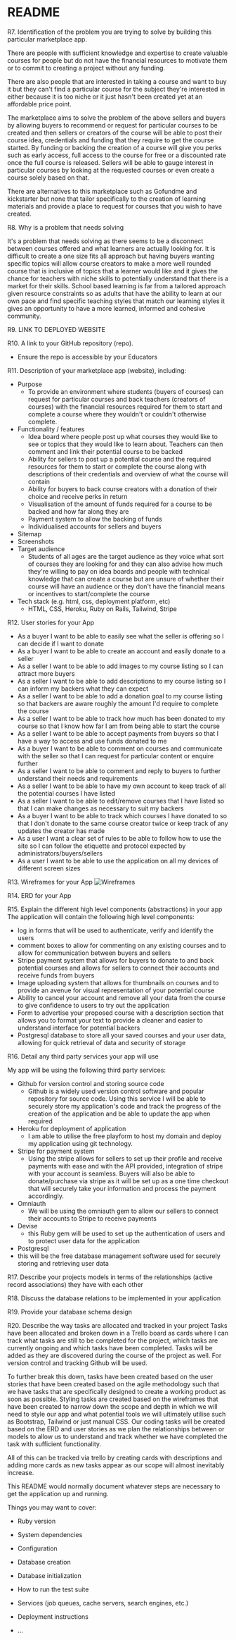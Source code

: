 # README

R7. Identification of the problem you are trying to solve by building this particular marketplace app.

There are people with sufficient knowledge and expertise to create valuable courses for people but do not have the financial resources to motivate them or to commit to creating a project without any funding. 

There are also people that are interested in taking a course and want to buy it but they can't find a particular course for the subject they're interested in either because it is too niche or it just hasn't been created yet at an affordable price point.

The marketplace aims to solve the problem of the above sellers and buyers by allowing buyers to recommend or request for particular courses to be created and then sellers or creators of the course will be able to post their course idea, credentials and funding that they require to get the course started. By funding or backing the creation of a course will give you perks such as early access, full access to the course for free or a discounted rate once the full course is released. Sellers will be able to gauge interest in particular courses by looking at the requested courses or even create a course solely based on that.

There are alternatives to this marketplace such as Gofundme and kickstarter but none that tailor specifically to the creation of learning materials and provide a place to request for courses that you wish to have created. 

R8. Why is a problem that needs solving

It's a problem that needs solving as there seems to be a disconnect between courses offered and what learners are actually looking for. It is difficult to create a one size fits all approach but having buyers wanting specific topics will allow course creators to make a more well rounded course that is inclusive of topics that a learner would like and it gives the chance for teachers with niche skills to potentially understand that there is a market for their skills. School based learning is far from a tailored approach given resource constraints so as adults that have the ability to learn at our own pace and find specific teaching styles that match our learning styles it gives an opportunity to have a more learned, informed and cohesive community.

R9. LINK TO DEPLOYED WEBSITE

R10. A link to your GitHub repository (repo).
- Ensure the repo is accessible by your Educators

R11. Description of your marketplace app (website), including:
- Purpose
    - To provide an environment where students (buyers of courses) can request for particular courses and back teachers (creators of courses) with the financial resources required for them to start and complete a course where they wouldn't or couldn't otherwise complete.
- Functionality / features
    - Idea board where people post up what courses they would like to see or topics that they would like to learn about. Teachers can then comment and link their potential course to be backed 
    - Ability for sellers to post up a potential course and the required resources for them to start or complete the course along with descriptions of their credentials and overview of what the course will contain
    - Ability for buyers to back course creators with a donation of their choice and receive perks in return
    - Visualisation of the amount of funds required for a course to be backed and how far along they are 
    - Payment system to allow the backing of funds 
    - Individualised accounts for sellers and buyers
- Sitemap
- Screenshots
- Target audience
    - Students of all ages are the target audience as they voice what sort of courses they are looking for and they can also advise how much they're willing to pay on idea boards and people with technical knowledge that can create a course but are unsure of whether their course will have an audience or they don't have the financial means or incentives to start/complete the course
- Tech stack (e.g. html, css, deployment platform, etc)
    - HTML, CSS, Heroku, Ruby on Rails, Tailwind, Stripe

R12. User stories for your App

- As a buyer I want to be able to easily see what the seller is offering so I can decide if I want to donate
- As a buyer I want to be able to create an account and easily donate to a seller
- As a seller I want to be able to add images to my course listing so I can attract more buyers
- As a seller I want to be able to add descriptions to my course listing so I can inform my backers what they can expect
- As a seller I want to be able to add a donation goal to my course listing so that backers are aware roughly the amount I'd require to complete the course
- As a seller I want to be able to track how much has been donated to my course so that I know how far I am from being able to start the course
- As a seller I want to be able to accept payments from buyers so that I have a way to access and use funds donated to me 
- As a buyer I want to be able to comment on courses and communicate with the seller so that I can request for particular content or enquire further
- As a seller I want to be able to comment and reply to buyers to further understand their needs and requirements
- As a seller I want to be able to have my own account to keep track of all the potential courses I have listed 
- As a seller I want to be able to edit/remove courses that I have listed so that I can make changes as necessary to suit my backers
- As a buyer I want to be able to track which courses I have donated to so that I don't donate to the same course creator twice or keep track of any updates the creator has made
- As a user I want a clear set of rules to be able to follow how to use the site so I can follow the etiquette and protocol expected by administrators/buyers/sellers
- As a user I want to be able to use the application on all my devices of different screen sizes

R13. Wireframes for your App
![Wireframes]()

R14. ERD for your App

R15. Explain the different high level components (abstractions) in your app
The application will contain the following high level components:
- log in forms that will be used to authenticate, verify and identify the users
- comment boxes to allow for commenting on any existing courses and to allow for communication between buyers and sellers
- Stripe payment system that allows for buyers to donate to and back potential courses and allows for sellers to connect their accounts and receive funds from buyers
- Image uploading system that allows for thumbnails on courses and to provide an avenue for visual representation of your potential course
- Ability to cancel your account and remove all your data from the course to give confidence to users to try out the application
- Form to advertise your proposed course with a description section that allows you to format your text to provide a cleaner and easier to understand interface for potential backers
- Postgresql database to store all your saved courses and your user data, allowing for quick retrieval of data and security of storage

R16. Detail any third party services your app will use 

My app will be using the following third party services:
- Github for version control and storing source code
    -   Github is a widely used version control software and popular repository for source code. Using this service I will be able to securely store my application's code and track the progress of the creation of the application and be able to update the app when required
- Heroku for deployment of application
    - I am able to utilise the free playform to host my domain and deploy my application using git technology. 
- Stripe for payment system
    - Using the stripe allows for sellers to set up their profile and receive payments with ease and with the API provided, integration of stripe with your account is seamless. Buyers will also be able to donate/purchase via stripe as it will be set up as a one time checkout that will securely take your information and process the payment accordingly.
- Omniauth
    - We will be using the omniauth gem to allow our sellers to connect their accounts to Stripe to receive payments
- Devise
    - this Ruby gem will be used to set up the authentication of users and to protect user data for the application
- Postgresql
 - this will be the free database management software used for securely storing and retrieving user data

R17. Describe your projects models in terms of the relationships (active record associations) they have with each other

R18. Discuss the database relations to be implemented in your application

R19. Provide your database schema design

R20. Describe the way tasks are allocated and tracked in your project
Tasks have been allocated and broken down in a Trello board as cards where I can track what tasks are still to be completed for the project, which tasks are currently ongoing and which tasks have been completed. Tasks will be added as they are discovered during the course of the project as well. For version control and tracking Github will be used. 

To further break this down, tasks have been created based on the user stories that have been created based on the agile methodology such that we have tasks that are specifically designed to create a working product as soon as possible. Styling tasks are created based on the wireframes that have been created to narrow down the scope and depth in which we will need to style our app and what potential tools we will ultimately utilise such as Bootstrap, Tailwind or just manual CSS. Our coding tasks will be created based on the ERD and user stories as we plan the relationships between or models to allow us to understand and track whether we have completed the task with sufficient functionality. 

All of this can be tracked via trello by creating cards with descriptions and adding more cards as new tasks appear as our scope will almost inevitably increase. 

This README would normally document whatever steps are necessary to get the
application up and running.

Things you may want to cover:

* Ruby version

* System dependencies

* Configuration

* Database creation

* Database initialization

* How to run the test suite

* Services (job queues, cache servers, search engines, etc.)

* Deployment instructions

* ...

